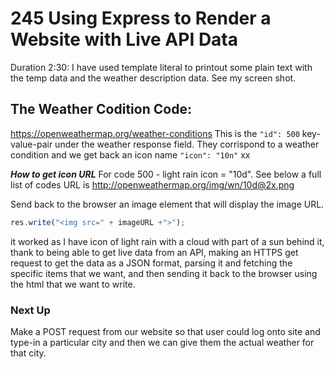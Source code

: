 # 245 Using Express to Render a Website with Live API Data

Duration 2:30:
I have used template literal to printout some plain text with the temp data and the weather description data. See my screen shot.

## The Weather Codition Code:
https://openweathermap.org/weather-conditions
This is the `"id": 500` key-value-pair under the weather response field. They corrispond to a weather condition and we get back an icon name `"icon": "10n"` xx

***How to get icon URL***
For code 500 - light rain icon = "10d". See below a full list of codes
URL is http://openweathermap.org/img/wn/10d@2x.png

Send back to the browser an image element that will display the image URL.

```js
res.write("<img src=" + imageURL +">");
```
it worked as I have icon of light rain with a cloud with part of a sun behind it, thank to being able to get live data from an API, making an HTTPS get request to get the data as a JSON format, parsing it and fetching the specific items that we want, and then sending it back to the browser using the html that we want to write.

### Next Up
Make a POST request from our website so that user could log onto site and type-in a particular city and then we can give them the actual weather for that city.